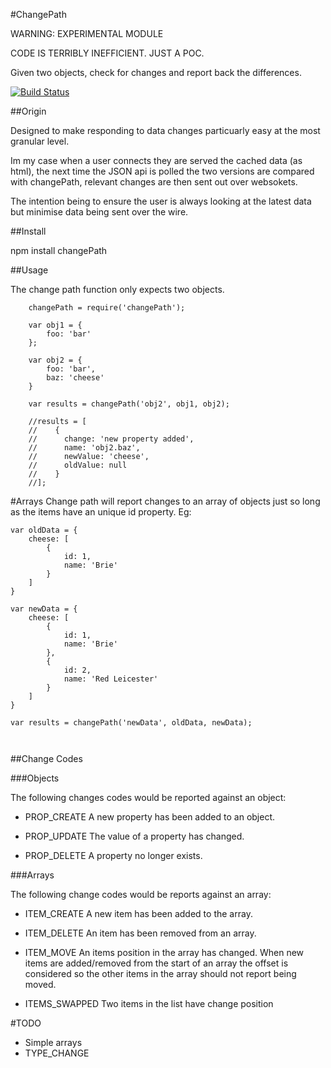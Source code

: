 #ChangePath


WARNING: EXPERIMENTAL MODULE

CODE IS TERRIBLY INEFFICIENT. JUST A POC.

Given two objects, check for changes and report back the differences.

[![Build Status](https://travis-ci.org/simonmcmanus/changePath.svg?branch=master)](https://travis-ci.org/simonmcmanus/changePath)


##Origin

Designed to make responding to data changes particuarly easy at the most granular level.

Im my case when a user connects they are served the cached data (as html), the next time the JSON api is polled the two versions are compared with changePath, relevant changes are then sent out over websokets.

The intention being to ensure the user is always looking at the latest data but minimise data being sent over the wire.

##Install

npm install changePath

##Usage

The change path function only expects two objects.

```
    changePath = require('changePath');

    var obj1 = {
        foo: 'bar'
    };

    var obj2 = {
        foo: 'bar',
        baz: 'cheese'
    }

    var results = changePath('obj2', obj1, obj2);

    //results = [
    //    {
    //      change: 'new property added',
    //      name: 'obj2.baz',
    //      newValue: 'cheese',
    //      oldValue: null
    //    }
    //];
```


#Arrays
Change path will report changes to an array of objects just so long as the items have an unique id property. Eg:

```
var oldData = {
    cheese: [
        {
            id: 1,
            name: 'Brie'
        }
    ]
}

var newData = {
    cheese: [
        {
            id: 1,
            name: 'Brie'
        },
        {
            id: 2,
            name: 'Red Leicester'
        }
    ]
}

var results = changePath('newData', oldData, newData);



```


##Change Codes

###Objects

The following changes codes would be reported against an object:

* PROP_CREATE
A new property has been added to an object.

* PROP_UPDATE
The value of a property has changed.

* PROP_DELETE
A property no longer exists.

###Arrays

The following change codes would be reports against an array:

* ITEM_CREATE
A new item has been added to the array.

* ITEM_DELETE
An item has been removed from an array.

* ITEM_MOVE
An items position in the array has changed. When new items are added/removed from the start of an array the offset is considered so the other items in the array should not report being moved.

* ITEMS_SWAPPED
Two items in the list have change position


#TODO
* Simple arrays
* TYPE_CHANGE
